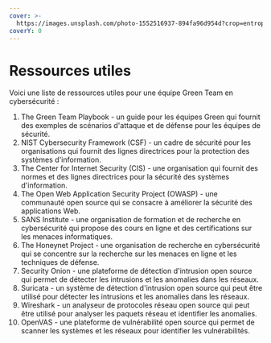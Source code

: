 ```yaml
---
cover: >-
  https://images.unsplash.com/photo-1552516937-894fa96d954d?crop=entropy&cs=tinysrgb&fm=jpg&ixid=MnwxOTcwMjR8MHwxfHNlYXJjaHwzfHxiaWJsaW90aGVxdWV8ZW58MHx8fHwxNjc0ODIyMDIz&ixlib=rb-4.0.3&q=80
coverY: 0
---
```


# Ressources utiles

Voici une liste de ressources utiles pour une équipe Green Team en cybersécurité :

1. The Green Team Playbook - un guide pour les équipes Green qui fournit des exemples de scénarios d'attaque et de défense pour les équipes de sécurité.
2. NIST Cybersecurity Framework (CSF) - un cadre de sécurité pour les organisations qui fournit des lignes directrices pour la protection des systèmes d'information.
3. The Center for Internet Security (CIS) - une organisation qui fournit des normes et des lignes directrices pour la sécurité des systèmes d'information.
4. The Open Web Application Security Project (OWASP) - une communauté open source qui se consacre à améliorer la sécurité des applications Web.
5. SANS Institute - une organisation de formation et de recherche en cybersécurité qui propose des cours en ligne et des certifications sur les menaces informatiques.
6. The Honeynet Project - une organisation de recherche en cybersécurité qui se concentre sur la recherche sur les menaces en ligne et les techniques de défense.
7. Security Onion - une plateforme de détection d'intrusion open source qui permet de détecter les intrusions et les anomalies dans les réseaux.
8. Suricata - un système de détection d'intrusion open source qui peut être utilisé pour détecter les intrusions et les anomalies dans les réseaux.
9. Wireshark - un analyseur de protocoles réseau open source qui peut être utilisé pour analyser les paquets réseau et identifier les anomalies.
10. OpenVAS - une plateforme de vulnérabilité open source qui permet de scanner les systèmes et les réseaux pour identifier les vulnérabilités.
